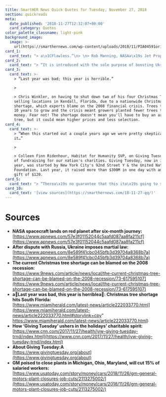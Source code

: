 ```yaml
---
title: SmartHER News Quick Quotes for Tuesday, November 27, 2018
section: quickreads
meta:
  date_published: '2018-11-27T12:32:07+00:00'
  card_category: Quotes
color_palette_classname: light-pink
background_image:
  image: >-
    url(https://smarthernews.com/wp-content/uploads/2018/11/PIA04591orig-min.jpg)
card_1:
  card_text: "> a\x1CFlawless.”\n> \n> Rob Manning, NASAa\x19s Jet Propulsion Laboratory chief engineer, on three-legged spacecraft InSight's autonomous landing on Mars after a perilous 6-minute decent. In a first of its kind 2-year mission, the probe will dig into Mars' core to learn more about how rocky planets like it in our solar system differ so greatly from Earth. The last time NASA touched down on Mars was 2012."
card_2:
  card_text: "> “It is introduced with the sole purpose of boosting Ukrainea\x19s defense in the light of a growing aggression from Russia.a\x1D\n> \n> Ukrainian President Petro Poroshenko after Parliament supported his plan to declare 30-day martial law after Russia fired-on and held three Ukrainian ships & 23 crew members in a disputed area of the Black Sea. Martial law, a first for the nation even during war times, effects 10 of 27 regions. Russia says Ukraine entered its waters illegally."
card_3:
  card_text: >-
    > “Last year was bad; this year is horrible.”

    > 

    > Chris Winkler, on having to shut down two of his four Christmas Tree
    selling locations in Kendall, Florida, due to a nationwide Christmas Tree
    shortage, which experts blame on the 2008 financial crisis. Trees take about
    10 years to grow and the crisis meant growers planted fewer trees to save
    money. Fear not! The shortage doesn't mean you'll have to buy an artifical
    tree, but it could mean higher prices and less selection.
card_4:
  card_text: >-
    > “When this started out a couple years ago we were pretty skeptical about
    it…”

    > 

    > Colleen Finn Ridenhour, Habitat for Humanity SVP, on Giving Tuesday, a day
    of fundraising for our nation's charities. Giving Tuesday, now in its 7th
    year, was started by New York City's 92nd Street Y & the United Nations
    Foundation. Last year, it raised more than $300M in one day with an average
    gift of $120.
card_5:
  card_text: "> “Therea\x19s no guarantee that this ita\x19s going to stay SUV, SUV, SUV, SUV. …it could be problematic for them.”\n> \n> Mike Ramsey, Gartner transportation analyst, on General Motors decision to end production of smaller passenger cars like the Chevrolet Cruze, laying off 14K+ employees and closing plants in Michigan, Ohio, Maryland & Canada. GM says the move will save the company an est. $6B by 2020; The United Auto Workers union says it will fight the decision."
card_10:
  card_text: '[view sources](https://smarthernews.com/18-11-27-qq/)'
---
```

Sources
=======

*   **NASA spacecraft lands on red planet after six-month journey:**  
    [https://www.apnews.com/57e3f01152044c5aafd087aa8fa211cf](https://www.apnews.com/57e3f01152044c5aafd087aa8fa211cf)
*   **After dispute with Russia, Ukraine imposes martial law:**  
    [https://www.apnews.com/8e589f41cbc045bfb3d39704a8368b7a](https://www.apnews.com/8e589f41cbc045bfb3d39704a8368b7a)
*   **The current Christmas tree shortage can be blamed on the 2008 recession:**  
    [https://www.9news.com/article/news/local/the-current-christmas-tree-shortage-can-be-blamed-on-the-2008-recession/73-617595107](https://www.9news.com/article/news/local/the-current-christmas-tree-shortage-can-be-blamed-on-the-2008-recession/73-617595107)
*   **aLast year was bad, this year is horriblea: Christmas tree shortage hits South Florida:**  
    [https://www.miamiherald.com/latest-news/article222033770.html](https://www.miamiherald.com/latest-news/article222033770.html#storylink=cpy" https://www.miamiherald.com/latest-news/article222033770.html)
*   **How ‘Giving Tuesday’ ushers in the holidays’ charitable spirit:**  
    [https://www.cnn.com/2017/11/27/health/iyw-giving-tuesday-trnd/index.html](https://www.cnn.com/2017/11/27/health/iyw-giving-tuesday-trnd/index.html)
*   **About Giving Tuesday:A**  
    [https://www.givingtuesday.org/about](https://www.givingtuesday.org/about)
*   **GM poised to close plants in Michigan, Ohio, Maryland, will cut 15% of salaried workers:**  
    [https://www.usatoday.com/story/money/cars/2018/11/26/gm-general-motors-plant-closures-job-cuts/2113275002/](https://www.usatoday.com/story/money/cars/2018/11/26/gm-general-motors-plant-closures-job-cuts/2113275002/)
